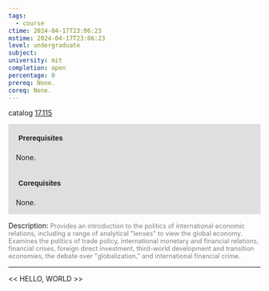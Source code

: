```yaml
---
tags:
  - course
ctime: 2024-04-17T23:06:23
mstime: 2024-04-17T23:06:23
level: undergraduate
subject: 
university: mit
completion: open
percentage: 0
prereq: None.
coreq: None.
---
```


catalog [17.115](http://student.mit.edu/catalog/m17a.html#17.115)

<span style="display: block; padding: 15px; background-color: rgb(100, 100, 100, 0.2);"><font id="m_prereq1547_0" style="display: block; font-family: Arial, sans-serif; font-weight: bold; padding: 5px">Prerequisites</font><br><span id="prereq1547_0">None.</span></span>
<span style="display: block; padding: 15px; background-color: rgb(100, 100, 100, 0.2);"><font id="m_coreq1547_0" style="display: block; font-family: Arial, sans-serif; font-weight: bold; padding: 5px">Corequisites</font><br><span id="coreq1547_0">None.</span></span>

<font style="">Description:</font>
<font style="color: grey; font-size: 0.8rem;">Provides an introduction to the politics of international economic relations, including a range of analytical "lenses" to view the global economy. Examines the politics of trade policy, international monetary and financial relations, financial crises, foreign direct investment, third-world development and transition economies, the debate over "globalization," and international financial crime.</font>



---

<< HELLO, WORLD >>
